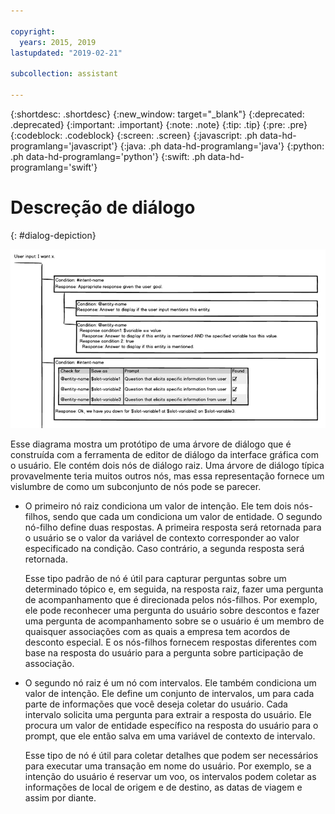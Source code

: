 ```yaml
---

copyright:
  years: 2015, 2019
lastupdated: "2019-02-21"

subcollection: assistant

---
```


{:shortdesc: .shortdesc}
{:new_window: target="_blank"}
{:deprecated: .deprecated}
{:important: .important}
{:note: .note}
{:tip: .tip}
{:pre: .pre}
{:codeblock: .codeblock}
{:screen: .screen}
{:javascript: .ph data-hd-programlang='javascript'}
{:java: .ph data-hd-programlang='java'}
{:python: .ph data-hd-programlang='python'}
{:swift: .ph data-hd-programlang='swift'}

# Descreção de diálogo
{: #dialog-depiction}

![Uma árvore de diálogo de amostra com conteúdo de exemplo](images/dialog-depiction-full.png)

Esse diagrama mostra um protótipo de uma árvore de diálogo que é construída com a ferramenta de editor de diálogo da interface gráfica com o usuário. Ele contém dois nós de diálogo raiz. Uma árvore de diálogo típica provavelmente teria muitos outros nós, mas essa representação fornece um vislumbre de como um subconjunto de nós pode se parecer.

- O primeiro nó raiz condiciona um valor de intenção. Ele tem dois nós-filhos, sendo que cada um condiciona um valor de entidade. O segundo nó-filho define duas respostas. A primeira resposta será retornada para o usuário se o valor da variável de contexto corresponder ao valor especificado na condição. Caso contrário, a segunda resposta será retornada.

  Esse tipo padrão de nó é útil para capturar perguntas sobre um determinado tópico e, em seguida, na resposta raiz, fazer uma pergunta de acompanhamento que é direcionada pelos nós-filhos. Por exemplo, ele pode reconhecer uma pergunta do usuário sobre descontos e fazer uma pergunta de acompanhamento sobre se o usuário é um membro de quaisquer associações com as quais a empresa tem acordos de desconto especial. E os nós-filhos fornecem respostas diferentes com base na resposta do usuário para a pergunta sobre participação de associação.

- O segundo nó raiz é um nó com intervalos. Ele também condiciona um valor de intenção. Ele define um conjunto de intervalos, um para cada parte de informações que você deseja coletar do usuário. Cada intervalo solicita uma pergunta para extrair a resposta do usuário. Ele procura um valor de entidade específico na resposta do usuário para o prompt, que ele então salva em uma variável de contexto de intervalo.

  Esse tipo de nó é útil para coletar detalhes que podem ser necessários para executar uma transação em nome do usuário. Por exemplo, se a intenção do usuário é reservar um voo, os intervalos podem coletar as informações de local de origem e de destino, as datas de viagem e assim por diante.
